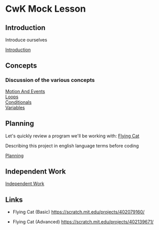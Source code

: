 
# CwK Mock Lesson 

## Introduction

Introduce ourselves

[Introduction](../common/intro.md)


## Concepts 


### Discussion of the various concepts 

[Motion And Events](motion-and-events.md)  
[Loops](loops.md)  
[Conditionals](conditionals.md)  
[Variables](variables.md)  

## Planning 

Let's quickly review a program we'll be working with: [Flying Cat](https://scratch.mit.edu/projects/402079160/)

Describing this project in english language terms before coding

[Planning](planning.md)

## Independent Work

[Independent Work](independent.md)

## Links

- Flying Cat (Basic)
    https://scratch.mit.edu/projects/402079160/

- Flying Cat (Advanced)
    https://scratch.mit.edu/projects/402139671/
